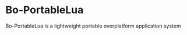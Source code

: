 Bo-PortableLua
=============

Bo-PortableLua is a lightweight portable overplatform application system
